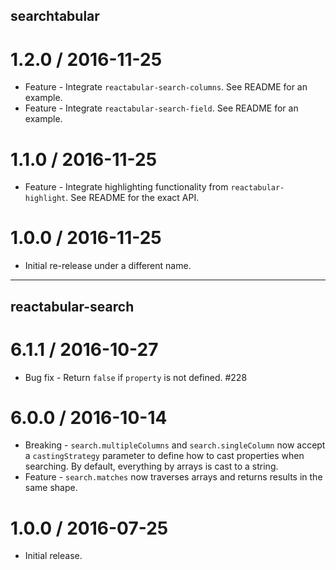 ## searchtabular

1.2.0 / 2016-11-25
==================

  * Feature - Integrate `reactabular-search-columns`. See README for an example.
  * Feature - Integrate `reactabular-search-field`. See README for an example.

1.1.0 / 2016-11-25
==================

  * Feature - Integrate highlighting functionality from `reactabular-highlight`. See README for the exact API.

1.0.0 / 2016-11-25
==================

  * Initial re-release under a different name.

---

## reactabular-search

6.1.1 / 2016-10-27
==================

  * Bug fix - Return `false` if `property` is not defined. #228

6.0.0 / 2016-10-14
==================

  * Breaking - `search.multipleColumns` and `search.singleColumn` now accept a `castingStrategy` parameter to define how to cast properties when searching. By default, everything by arrays is cast to a string.
  * Feature - `search.matches` now traverses arrays and returns results in the same shape.

1.0.0 / 2016-07-25
==================

  * Initial release.
